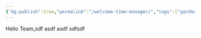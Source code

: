 ```yaml
---
{"dg-publish":true,"permalink":"/welcome-time-manager/","tags":["gardenEntry"]}
---
```


Hello Team,sdf asdf asdf
sdfsdf
